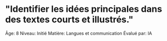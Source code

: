 # "Identifier les idées principales dans des textes courts et illustrés."

Âge: 8
Niveau: Initié
Matière: Langues et communication
Évalué par: IA
